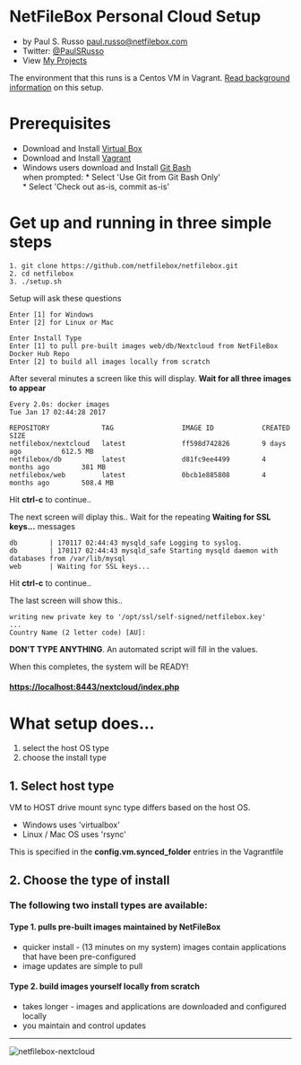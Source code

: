 # NetFileBox Personal Cloud Setup
* by Paul S. Russo  paul.russo@netfilebox.com
* Twitter: [@PaulSRusso](https://twitter.com/@PaulSRusso)
* View [My Projects](https://paulsrusso.github.io)

The environment that this runs is a Centos VM in Vagrant. [Read background information](https://paulsrusso.github.io/netfilebox) on this setup.

# Prerequisites
* Download and Install <a href="https://www.virtualbox.org/wiki/Downloads" target="_blank">Virtual Box</a>
* Download and Install <a href="https://www.vagrantup.com/downloads.html" target="_blank">Vagrant</a>
* Windows users download and Install <a href="https://git-scm.com/downloads" target="_blank">Git Bash</a>   
    when prompted:
      * Select 'Use Git from Git Bash Only'   
      * Select 'Check out as-is, commit as-is'


# Get up and running in three simple steps 
```ShellSession
1. git clone https://github.com/netfilebox/netfilebox.git
2. cd netfilebox
3. ./setup.sh
```

Setup will ask these questions
```
Enter [1] for Windows 
Enter [2] for Linux or Mac 

Enter Install Type
Enter [1] to pull pre-built images web/db/Nextcloud from NetFileBox Docker Hub Repo 
Enter [2] to build all images locally from scratch 

```


After several minutes a screen like this will display.  **Wait for all three images to appear**
```
Every 2.0s: docker images                                                                                                                                             Tue Jan 17 02:44:28 2017

REPOSITORY             TAG                 IMAGE ID            CREATED             SIZE
netfilebox/nextcloud   latest              ff598d742826        9 days ago          612.5 MB
netfilebox/db          latest              d81fc9ee4499        4 months ago        381 MB
netfilebox/web         latest              0bcb1e885808        4 months ago        508.4 MB
```
Hit **ctrl-c** to continue..

The next screen will diplay this.. Wait for the repeating **Waiting for SSL keys...** messages

```
db        | 170117 02:44:43 mysqld_safe Logging to syslog.
db        | 170117 02:44:43 mysqld_safe Starting mysqld daemon with databases from /var/lib/mysql
web       | Waiting for SSL keys...
```
Hit **ctrl-c** to continue..

The last screen will show this.. 
```
writing new private key to '/opt/ssl/self-signed/netfilebox.key'
...
Country Name (2 letter code) [AU]:
```
**DON'T TYPE ANYTHING**. An automated script will fill in the values.   

When this completes, the system will be READY!
#### [https://localhost:8443/nextcloud/index.php](https://localhost:8443/nextcloud/index.php)

# What setup does...
1. select the host OS type  
2. choose the install type  
## 1. Select host type 
VM to HOST drive mount sync type differs based on the host OS.   
   * Windows uses 'virtualbox'
   * Linux / Mac OS uses 'rsync'  

This is specified in the **config.vm.synced_folder** entries in the Vagrantfile

## 2. Choose the type of install 

### The following two install types are available:
#### Type 1. pulls pre-built images maintained by NetFileBox 
   * quicker install - (13 minutes on my system) images contain applications that have been pre-configured 
   * image updates are simple to pull   

#### Type 2. build images yourself locally from scratch 
   * takes longer - images and applications are downloaded and configured locally 
   * you maintain and control updates  

---
![netfilebox-nextcloud](https://paulsrusso.github.io/netfilebox/images/netfilebox-nextcloud.png)
